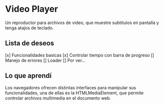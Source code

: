 # Video Player
Un reproductor para archivos de video, que muestre subtitulos en pantalla y tenga atajos de teclado.
## Lista de deseos
[x] Funcionalidades basicas
[x] Controlar tiempo con barra de progreso
[] Manejo de errores
[] Loader
[] Por ver...
## Lo que aprendí
Los navegadores ofrecen distintas interfaces para manipular sus funcionalidades, una de ellas es la HTMLMediaElement, que permite controlar archivos multimedia en el documento web.